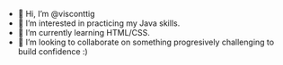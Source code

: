 - 👋 Hi, I’m @visconttig
- 👀 I’m interested in practicing my Java skills.
- 🌱 I’m currently learning HTML/CSS.
- 💞️ I’m looking to collaborate on something progresively challenging to build confidence :)


<!---
visconttig/visconttig is a ✨ special ✨ repository because its `README.md` (this file) appears on your GitHub profile.
You can click the Preview link to take a look at your changes.
--->
